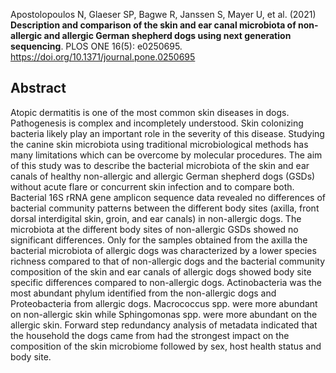 Apostolopoulos N, Glaeser SP, Bagwe R, Janssen S, Mayer U, et al. (2021) **Description and comparison of the skin and ear canal microbiota of non-allergic and allergic German shepherd dogs using next generation sequencing**. PLOS ONE 16(5): e0250695. https://doi.org/10.1371/journal.pone.0250695

## Abstract

Atopic dermatitis is one of the most common skin diseases in dogs. Pathogenesis is complex and incompletely understood. Skin colonizing bacteria likely play an important role in the severity of this disease. Studying the canine skin microbiota using traditional microbiological methods has many limitations which can be overcome by molecular procedures. The aim of this study was to describe the bacterial microbiota of the skin and ear canals of healthy non-allergic and allergic German shepherd dogs (GSDs) without acute flare or concurrent skin infection and to compare both. Bacterial 16S rRNA gene amplicon sequence data revealed no differences of bacterial community patterns between the different body sites (axilla, front dorsal interdigital skin, groin, and ear canals) in non-allergic dogs. The microbiota at the different body sites of non-allergic GSDs showed no significant differences. Only for the samples obtained from the axilla the bacterial microbiota of allergic dogs was characterized by a lower species richness compared to that of non-allergic dogs and the bacterial community composition of the skin and ear canals of allergic dogs showed body site specific differences compared to non-allergic dogs. Actinobacteria was the most abundant phylum identified from the non-allergic dogs and Proteobacteria from allergic dogs. Macrococcus spp. were more abundant on non-allergic skin while Sphingomonas spp. were more abundant on the allergic skin. Forward step redundancy analysis of metadata indicated that the household the dogs came from had the strongest impact on the composition of the skin microbiome followed by sex, host health status and body site.


